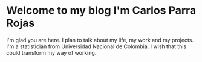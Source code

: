 # Welcome to my blog I'm Carlos Parra Rojas

I'm glad you are here. I plan to talk about my life, my work and my projects. I'm a statistician from Universidad Nacional de Colombia. I wish that this could transform my way of working.
